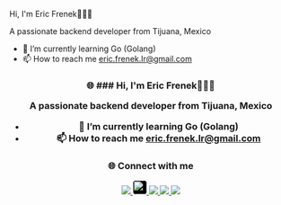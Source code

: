Hi, I'm Eric Frenek👋🧑‍💻
  
A passionate backend developer from Tijuana, Mexico


- 🌱 I’m currently learning Go (Golang)
- 📫 How to reach me eric.frenek.lr@gmail.com
<p align="left">
 

<h3 align="center">🌐 ### Hi, I'm Eric Frenek👋🧑‍💻
  
A passionate backend developer from Tijuana, Mexico


- 🌱 I’m currently learning Go (Golang)
- 📫 How to reach me eric.frenek.lr@gmail.com
<p align="left"></h3>
<h3 align="center">🌐 Connect with me</h3>

<p align="center">
  <!-- Facebook -->
  <a href="https://www.facebook.com/eric.lopez.946660" target="_blank">
    <img src="https://img.icons8.com/color/30/000000/facebook.png"/>
  </a>
  <!-- X -->
  <a href="https://x.com/LrFrenek" target="_blank">
    <img src="https://img.icons8.com/ios-filled/30/ffffff/x.png" alt="X" width="25" height="25" style="background-color:#000; border-radius:6px;"/>
  </a>
  <!-- LinkedIn -->
  <a href="https://www.linkedin.com/in/TU_USUARIO/" target="_blank">
    <img src="https://img.icons8.com/color/30/000000/linkedin.png"/>
  </a>
  <!-- Instagram -->
  <a href="https://www.instagram.com/erik.frenek.lr/" target="_blank">
    <img src="https://img.icons8.com/color/30/000000/instagram-new.png"/>
  </a>
  <!-- GitHub -->
  <a href="https://github.com/freneklopez" target="_blank">
    <img src="https://img.icons8.com/ios-glyphs/30/000000/github.png"/>
  </a>
</p>
